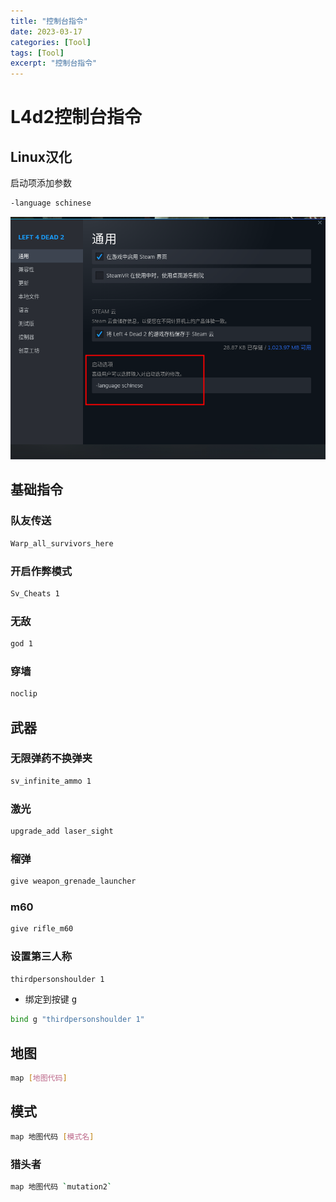 ```yaml
---
title: "控制台指令"
date: 2023-03-17
categories: [Tool]
tags: [Tool]
excerpt: "控制台指令"
---
```


# L4d2控制台指令

## Linux汉化

启动项添加参数

```sh
-language schinese
```

![20230422015746](https://raw.githubusercontent.com/dmjcb/SelfImgur/main/20230422015746.png)

## 基础指令

### 队友传送

```sh
Warp_all_survivors_here
```

### 开启作弊模式

```sh
Sv_Cheats 1
```

### 无敌

```sh
god 1
```

### 穿墙

```sh
noclip
```

## 武器

### 无限弹药不换弹夹

```sh
sv_infinite_ammo 1
```

### 激光

```sh
upgrade_add laser_sight
```

### 榴弹

```sh
give weapon_grenade_launcher
```

### m60

```sh
give rifle_m60
```

### 设置第三人称

```sh
thirdpersonshoulder 1
```

- 绑定到按键 <kbd> g </kbd>

```sh
bind g "thirdpersonshoulder 1"
```

## 地图

```sh
map [地图代码]
```

## 模式

```sh
map 地图代码 [模式名]
```

### 猎头者

```sh
map 地图代码 `mutation2`
```
